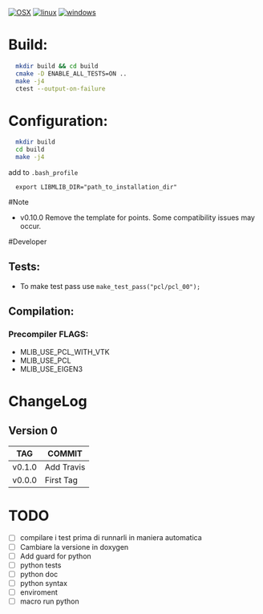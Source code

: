 
[![OSX](https://github.com/ESeNonFossiIo/mlib/actions/workflows/osx.yml/badge.svg?branch=master)](https://github.com/ESeNonFossiIo/mlib/actions/workflows/osx.yml)
[![linux](https://github.com/ESeNonFossiIo/mlib/actions/workflows/linux.yml/badge.svg?branch=master)](https://github.com/ESeNonFossiIo/mlib/actions/workflows/linux.yml)
[![windows](https://github.com/ESeNonFossiIo/mlib/actions/workflows/windows.yml/badge.svg?branch=master)](https://github.com/ESeNonFossiIo/mlib/actions/workflows/windows.yml)

# Build:
```bash
  mkdir build && cd build
  cmake -D ENABLE_ALL_TESTS=ON .. 
  make -j4
  ctest --output-on-failure
```

# Configuration:
```bash
  mkdir build
  cd build
  make -j4
```

add to `.bash_profile`
```
  export LIBMLIB_DIR="path_to_installation_dir"
```
#Note

 - v0.10.0 Remove the template for points. Some compatibility issues may occur.

#Developer

## Tests:

 - To make test pass use   `make_test_pass("pcl/pcl_00");`

## Compilation:

### Precompiler FLAGS:

- MLIB_USE_PCL_WITH_VTK
- MLIB_USE_PCL
- MLIB_USE_EIGEN3

# ChangeLog

## Version 0
|TAG|COMMIT|
|---|------|
|v0.1.0|Add Travis|
|v0.0.0|First Tag|

# TODO 
- [ ] compilare i test prima di runnarli in maniera automatica
- [ ] Cambiare la versione in doxygen
- [ ] Add guard for python
- [ ] python tests
- [ ] python doc
- [ ] python syntax
- [ ] enviroment
- [ ] macro run python
